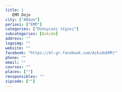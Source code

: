 ```yaml
---
title: |
   ΕΜΠ Dojo
city: ["Αθήνα"]
perioxi: ["ΕΜΠ"]
categories: ["Πολεμικές τέχνες"]
subcategories: [Aikido]
address: ""
logoimg: ""
website: ""
facebook: "https://el-gr.facebook.com/AikidoEMP/"
phone: ""
email: ""
courses: ""
places: [""]
rensponsibles: ""
zipcode: [""]
---
```




